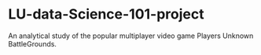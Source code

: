 # LU-data-Science-101-project
An analytical study of the popular multiplayer video game Players Unknown BattleGrounds.
